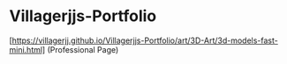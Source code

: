 # Villagerjjs-Portfolio


[https://villagerjj.github.io/Villagerjjs-Portfolio/art/3D-Art/3d-models-fast-mini.html] (Professional Page)
